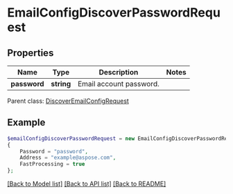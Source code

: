 # EmailConfigDiscoverPasswordRequest


## Properties
Name | Type | Description | Notes
---- | ---- | ----------- | -----
**password** | **string** | Email account password. | 

 Parent class: [DiscoverEmailConfigRequest](DiscoverEmailConfigRequest.md)


## Example
```php
$emailConfigDiscoverPasswordRequest = new EmailConfigDiscoverPasswordRequest
{
    Password = "password",
    Address = "example@aspose.com",
    FastProcessing = true
};
```


[[Back to Model list]](README.md#documentation-for-models) [[Back to API list]](README.md#documentation-for-api-endpoints) [[Back to README]](README.md)

